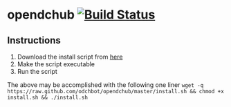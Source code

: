 opendchub [![Build Status](https://travis-ci.org/odchbot/opendchub.png?branch=master)](https://travis-ci.org/odchbot/opendchub)
=========

Instructions
------------

1. Download the install script from [here](https://raw.github.com/odchbot/opendchub/master/install.sh)
1. Make the script executable
1. Run the script

The above may be accomplished with the following one liner
````wget -q https://raw.github.com/odchbot/opendchub/master/install.sh && chmod +x install.sh && ./install.sh````
